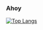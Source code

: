 ### Ahoy

[![Top Langs](https://github-readme-stats.vercel.app/api/top-langs/?username=darkcat013&langs_count=16)](https://github.com/anuraghazra/github-readme-stats)

<!--
**darkcat013/darkcat013** is a ✨ _special_ ✨ repository because its `README.md` (this file) appears on your GitHub profile.

Here are some ideas to get you started:

- 🔭 I’m currently working on ...
- 🌱 I’m currently learning ...
- 👯 I’m looking to collaborate on ...
- 🤔 I’m looking for help with ...
- 💬 Ask me about ...
- 📫 How to reach me: ...
- 😄 Pronouns: ...
- ⚡ Fun fact: ...
-->
